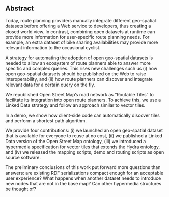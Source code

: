 ## Abstract
<!-- Context      -->
Today, route planning providers manually integrate different geo-spatial datasets 
before offering a Web service to developers, thus creating a closed world view. 
In contrast, combining open datasets at runtime 
can provide more information for user-specific route planning needs. 
For example, an extra dataset of bike sharing availabilities 
may provide more relevant information to the occasional cyclist.
<!-- Need         -->
A strategy for automating the adoption of open geo-spatial datasets is needed 
to allow an ecosystem of route planners able to answer more specific and complex queries. 
This rises new challenges such us 
(i) how open geo-spatial datasets should be published on the Web to raise interoperability, 
and (ii) how route planners can discover and integrate relevant data for a certain query on the fly.
<!-- Task         --> 
We republished Open Street Map’s road network as “Routable Tiles”
to facilitate its integration into open route planners.
To achieve this, we use a Linked Data strategy and follow an approach similar to vector tiles.
<!-- Object       -->
In a demo, we show how client-side code can automatically discover tiles and perform a shortest path algorithm.
<!-- Findings     -->
We provide four contributions: (i) we launched an open geo-spatial dataset that is available for everyone to reuse at no cost, (ii) we published a Linked Data version of the Open Street Map ontology, (iii) we introduced a hypermedia specification for vector tiles that extends the Hydra ontology, and (iv) we released the mapping scripts, demo and routing scripts as open source software.
<!-- Conclusion and Perspectives -->
The preliminary conclusions of this work put forward more questions than answers: 
are existing RDF serializations compact enough for an acceptable user experience? 
What happens when another dataset needs to introduce new nodes that are not in the base map? 
Can other hypermedia structures be thought of?